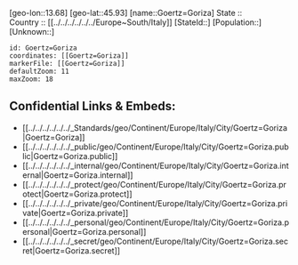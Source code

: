 ﻿---
location: [45.93,13.68] 
mapzoom: [7,12] 
mapmarker: city 
type: City
tags:
- geo/City


SpocWebEntityId: 30673
isDeleted: false
confidential: public

---
[geo-lon::13.68] 
[geo-lat::45.93] 
[name::Goertz=Goriza] 
State ::  
Country :: [[../../../../../../Europe~South/Italy]] 
[StateId::] 
[Population::] 
[Unknown::] 


```leaflet
id: Goertz=Goriza
coordinates: [[Goertz=Goriza]] 
markerFile: [[Goertz=Goriza]] 
defaultZoom: 11 
maxZoom: 18
```


## Confidential Links & Embeds: 
- [[../../../../../../_Standards/geo/Continent/Europe/Italy/City/Goertz=Goriza|Goertz=Goriza]] 
- [[../../../../../../_public/geo/Continent/Europe/Italy/City/Goertz=Goriza.public|Goertz=Goriza.public]] 
- [[../../../../../../_internal/geo/Continent/Europe/Italy/City/Goertz=Goriza.internal|Goertz=Goriza.internal]] 
- [[../../../../../../_protect/geo/Continent/Europe/Italy/City/Goertz=Goriza.protect|Goertz=Goriza.protect]] 
- [[../../../../../../_private/geo/Continent/Europe/Italy/City/Goertz=Goriza.private|Goertz=Goriza.private]] 
- [[../../../../../../_personal/geo/Continent/Europe/Italy/City/Goertz=Goriza.personal|Goertz=Goriza.personal]] 
- [[../../../../../../_secret/geo/Continent/Europe/Italy/City/Goertz=Goriza.secret|Goertz=Goriza.secret]] 
